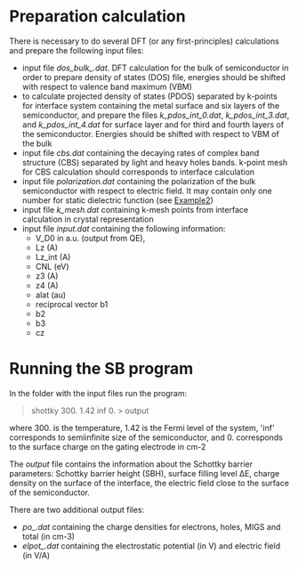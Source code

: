 
# Preparation calculation

There is necessary to do several DFT (or any first-principles) calculations and prepare the following input files:

* input file *dos_bulk_.dat*. DFT calculation for the bulk of semiconductor in order to prepare density of states (DOS) file, energies should be shifted with respect to valence band maximum (VBM)
* to calculate projected density of states (PDOS) separated by k-points for interface system containing the metal surface and six layers of the semiconductor, and prepare the files *k_pdos_int_0.dat*, *k_pdos_int_3.dat*, and *k_pdos_int_4.dat* for surface layer and for third and fourth layers of the semiconductor. Energies should be shifted with respect to VBM of the bulk     
* input file *cbs.dat* containing the decaying rates of complex band structure (CBS) separated by light and heavy holes bands. k-point mesh for CBS calculation should corresponds to interface calculation
* input file *polarization.dat* containing the polarization of the bulk semiconductor with respect to electric field. It may contain only one number for static dielectric function (see [Example2](https://github.com/Dmitry-Skachkov/SB/tree/main/Examples/Example2))
* input file *k_mesh.dat* containing k-mesh points from interface calculation in crystal representation
* input file *input.dat* containing the following information:
  - V_D0 in a.u. (output from QE),  
  - Lz (A)
  - Lz_int (A)
  - CNL (eV)
  - z3 (A)
  - z4 (A)
  - alat (au)
  - reciprocal vector b1
  - b2
  - b3
  - cz

# Running the SB program

In the folder with the input files run the program:

> shottky 300. 1.42 inf 0. > output

where 300. is the temperature, 1.42 is the Fermi level of the system, 'inf' corresponds to semiinfinite size of the semiconductor, and 0. corresponds to the surface charge on the gating electrode in cm-2

The *output* file contains the information about the Schottky barrier parameters: Schottky barrier height (SBH), surface filling level &Delta;E, charge density on the surface of the interface, the electric field close to the surface of the semiconductor.

There are two additional output files:
- *po_.dat* containing the charge densities for electrons, holes, MIGS and total (in cm-3)
- *elpot_.dat* containing the electrostatic potential (in V) and electric field (in V/A)


